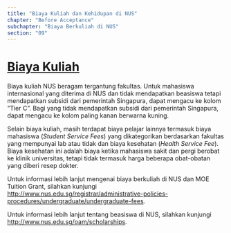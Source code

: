 ```yaml
---
title: "Biaya Kuliah dan Kehidupan di NUS"
chapter: "Before Acceptance"
subchapter: "Biaya Berkuliah di NUS"
section: "09"
---
```


# [Biaya Kuliah](http://www.nus.edu.sg/registrar/docs/info/administrative-policies-procedures/ugtuitioncurrent.pdf)

Biaya kuliah NUS beragam tergantung fakultas. Untuk mahasiswa internasional yang diterima di NUS dan tidak mendapatkan beasiswa tetapi mendapatkan subsidi dari pemerintah Singapura, dapat mengacu ke kolom “Tier C”. Bagi yang tidak mendapatkan subsidi dari pemerintah Singapura, dapat mengacu ke kolom paling kanan berwarna kuning.

Selain biaya kuliah, masih terdapat biaya pelajar lainnya termasuk biaya mahasiswa (_Student Service Fees_) yang dikategorikan berdasarkan fakultas yang mempunyai lab atau tidak dan biaya kesehatan (_Health Service Fee_). Biaya kesehatan ini adalah biaya ketika mahasiswa sakit dan pergi berobat ke klinik universitas, tetapi tidak termasuk harga beberapa obat-obatan yang diberi resep dokter.

Untuk informasi lebih lanjut mengenai biaya berkuliah di NUS dan MOE Tuition Grant, silahkan kunjungi http://www.nus.edu.sg/registrar/administrative-policies-procedures/undergraduate/undergraduate-fees.

Untuk informasi lebih lanjut tentang beasiswa di NUS, silahkan kunjungi http://www.nus.edu.sg/oam/scholarships.
